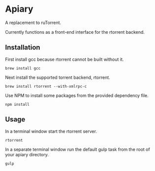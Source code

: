 # Apiary

  A replacement to ruTorrent.

  Currently functions as a front-end interface for the rtorrent backend.

## Installation

  First install gcc because rtorrent cannot be built without it.

    brew install gcc

  Next install the supported torrent backend, rtorrent.

    brew install rtorrent --with-xmlrpc-c

  Use NPM to install some packages from the provided dependency file.

    npm install

## Usage

  In a terminal window start the rtorrent server.

    rtorrent

  In a separate terminal window run the default gulp task from the root of your apiary directory.

    gulp
